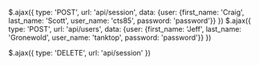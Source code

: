 $.ajax({
    type: 'POST',
    url: 'api/session',
    data: {user: {first_name: 'Craig',
                  last_name: 'Scott',
                  user_name: 'cts85',
                  password: 'password'}}
})
$.ajax({
    type: 'POST',
    url: 'api/users',
    data: {user: {first_name: 'Jeff',
                  last_name: 'Gronewold',
                  user_name: 'tanktop',
                  password: 'password'}}
})

$.ajax({
  type: 'DELETE',
  url: 'api/session'
})
